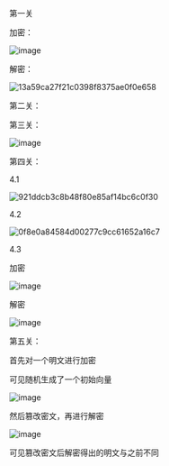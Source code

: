 第一关

加密：

![image](https://github.com/Sadinin/aes/assets/148035750/9cff575f-d5d9-4894-a633-6f8ccf600d38)

解密：

![13a59ca27f21c0398f8375ae0f0e658](https://github.com/Sadinin/aes/assets/148035750/837b3a3e-162e-43f2-a446-352a3ccfc2b0)

第二关：


第三关：


![image](https://github.com/Sadinin/aes/assets/148035750/3f3aec1c-7f10-469e-8898-bb72e0e6f82c)




第四关：

4.1

![921ddcb3c8b48f80e85af14bc6c0f30](https://github.com/Sadinin/aes/assets/148035750/f0f0dd9d-8952-408b-8c6d-3944edd9473e)


4.2

![0f8e0a84584d00277c9cc61652a16c7](https://github.com/Sadinin/aes/assets/148035750/3f39db66-f8b4-45d8-a92b-181e312b9d55)


4.3

加密

![image](https://github.com/Sadinin/aes/assets/148035750/b47c7e8d-9b86-4c61-abf1-fe89093c2825)


解密

![image](https://github.com/Sadinin/aes/assets/148035750/9c93af2f-8b89-42df-bf48-e880933855bc)


第五关：

首先对一个明文进行加密

可见随机生成了一个初始向量

![image](https://github.com/Sadinin/aes/assets/148035750/b411088b-2a1c-4a2c-8016-27355b14dc66)

然后篡改密文，再进行解密

![image](https://github.com/Sadinin/aes/assets/148035750/a318f61e-d4d3-47d2-b37b-22824a7af288)

可见篡改密文后解密得出的明文与之前不同



